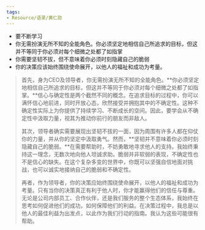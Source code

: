 ```yaml
---
tags:
- Resource/语录/黄仁勋
---
```


- 要不断学习
- 你无需扮演无所不知的全能角色。你必须坚定地相信自己所追求的目标，但这并不等同于你必须对每个细微之处都了如指掌
- 你需要坚韧不拔，但不意味着你必须时刻隐藏自己的脆弱
- 你的决策应该始终围绕使命展开，以他人的福祉和成功为考量。

> 首先，身为CEO及领导者，你无需扮演无所不知的全能角色。**你必须坚定地相信自己所追求的目标，但这并不等同于你必须对每个细微之处都了如指掌。**信心与确定性是两个截然不同的概念。在追求目标的过程中，你可以满怀信心地前进，同时开放心态，欣然接受并拥抱其中的不确定性。这种不确定性实际上为你提供了持续学习、不断成长的空间。因此，要学会从不确定性中汲取力量，视其为推动你前行的朋友而非敌人。
>
> 其次，领导者确实需要展现出坚韧不拔的一面，因为周围有许多人都在仰仗你的力量，并从你的坚定中汲取勇气。然而，**坚韧并不意味着你必须时刻隐藏自己的脆弱。**在需要帮助时，不妨勇敢地寻求他人的支持。我始终秉持这一理念，无数次地向他人坦诚求助。脆弱并非软弱的表现，不确定性也不是信心的缺失。在这个复杂多变的世界中，你既可以坚强自信地面对挑战，也可以诚实地接纳自己的脆弱和不确定性。
>
> 再者，作为领导者，你的决策应始终围绕使命展开，以他人的福祉和成功为考量。只有当你的决策真正有利于他人时，你才能赢得他们的信任与尊重。无论是公司内部员工、合作伙伴，还是我们服务的整个生态体系，我始终在思考如何促进他们的成功，如何保障他们的利益。在决策过程中，我总是以他人的最佳利益为出发点，以此作为我们行动的指南。我认为这些可能很有帮助。




